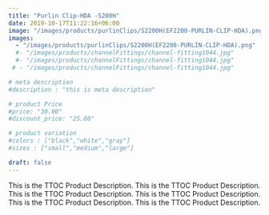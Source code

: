 ```yaml
---
title: "Purlin Clip-HDA -S200H"
date: 2019-10-17T11:22:16+06:00
image: "/images/products/purlinClips/S2200H(EF2200-PURLIN-CLIP-HDA).png"
images: 
  - "/images/products/purlinClips/S2200H(EF2200-PURLIN-CLIP-HDA).png"
  #- "/images/products/channelFittings/channel-fitting1044.jpg"
  #- "/images/products/channelFittings/channel-fitting1044.jpg"
 # - "/images/products/channelFittings/channel-fitting1044.jpg"

# meta description
#description : "this is meta description"

# product Price
#price: "30.00"
#discount_price: "25.00"

# product variation
#colors : ["black","white","gray"]
#sizes : ["small","medium","large"]

draft: false
---
```


This is the TTOC Product Description. This is the TTOC Product Description. This is the TTOC Product Description. This is the TTOC Product Description. This is the TTOC Product Description. This is the TTOC Product Description. 